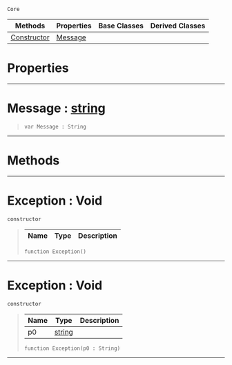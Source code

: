  `Core`

|Methods|Properties|Base Classes|Derived Classes|
|---|---|---|---|
|[ Constructor](exception.md#exception-void)|[ Message](exception.md#message-zilch-engine-docu)| | |


 #  Properties


---  
 #  Message : [string](string.md)

> 
> ```TS:Nada
> var Message : String


---  
 #  Methods


---  
 #  Exception : Void

 `constructor`

> 
> |Name|Type|Description|
> |---|---|---|
> ```TS:Nada
> function Exception()
> ``` 


---  
 #  Exception : Void

 `constructor`

> 
> |Name|Type|Description|
> |---|---|---|
> |p0|[string](string.md)| |
> ```TS:Nada
> function Exception(p0 : String)
> ``` 


---  
 

 